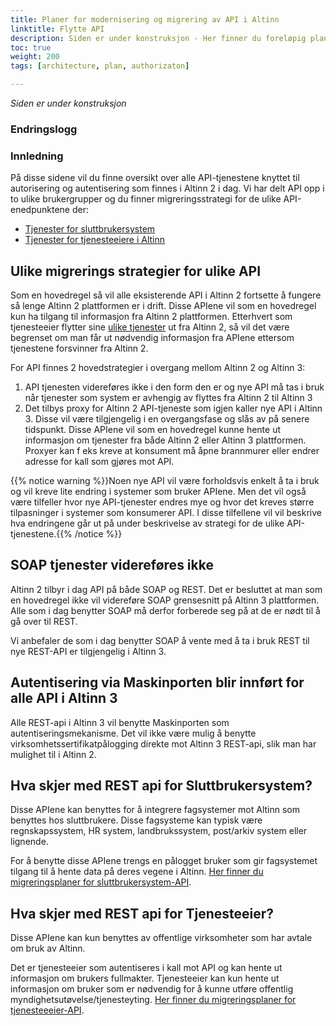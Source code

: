 ```yaml
---
title: Planer for modernisering og migrering av API i Altinn
linktitle: Flytte API
description: Siden er under konstruksjon - Her finner du foreløpig plan for hva som skjer med autorisasjons API i overgangen mellom Altinn 2 og Altinn 3. Planen vil bli endret underveis. 
toc: true
weight: 200
tags: [architecture, plan, authorizaton]

---
```

*Siden er under konstruksjon*

### Endringslogg



### Innledning
På disse sidene vil du finne oversikt over alle API-tjenestene knyttet til autorisering og autentisering som finnes i Altinn 2 i dag. 
Vi har delt API opp i to ulike brukergrupper og du finner migreringsstrategi for de ulike API-enedpunktene der: 
- [Tjenester for sluttbrukersystem](/authorization/migration/api-migration/#sluttbrukersystem-api)
- [Tjenester for tjenesteeiere i Altinn](/authorization/migration/api-migration/#tjenesteeeier-api)


## Ulike migrerings strategier for ulike API
Som en hovedregel så vil alle eksisterende API i Altinn 2 fortsette å fungere så lenge Altinn 2 plattformen er i drift. 
Disse APIene vil som en hovedregel kun ha tilgang til informasjon fra Altinn 2 plattformen. Etterhvert som tjenesteeier flytter sine [ulike tjenester](/authorization/migration/servicemigration) ut fra Altinn 2, så vil det være begrenset om man 
får ut nødvendig informasjon fra APIene ettersom tjenestene forsvinner fra Altinn 2. 

For API finnes 2 hovedstrategier i overgang mellom Altinn 2 og Altinn 3:

1. API tjenesten videreføres ikke i den form den er og nye API  må tas i bruk når tjenester som system er avhengig av flyttes fra Altinn 2 til Altinn 3
2. Det tilbys proxy for Altinn 2 API-tjeneste som igjen kaller nye API i Altinn 3. Disse vil være tilgjengelig i en overgangsfase og slås av på senere tidspunkt. Disse APIene vil som en hovedregel kunne hente ut informasjon om tjenester fra både Altinn 2 eller Altinn 3 plattformen. Proxyer kan f eks kreve at konsument må åpne brannmurer eller endrer adresse for kall som gjøres mot API.


{{% notice warning %}}Noen nye API vil være forholdsvis enkelt å ta i bruk og vil kreve lite endring i systemer som bruker APIene. 
Men det vil også være tilfeller hvor nye API-tjenester endres mye og hvor det kreves større tilpasninger i systemer som konsumerer API.
I disse tilfellene vil vil beskrive hva endringene går ut på under beskrivelse av strategi for de ulike API-tjenestene.{{% /notice %}}

## SOAP tjenester videreføres ikke
Altinn 2 tilbyr i dag API på både SOAP og REST. Det er besluttet at man som en hovedregel ikke vil videreføre SOAP grensesnitt på Altinn 3 plattformen. 
Alle som i dag benytter SOAP må derfor forberede seg på at de er nødt til å gå over til REST. 

Vi anbefaler de som i dag benytter SOAP å vente med å ta i bruk REST til nye REST-API er tilgjengelig i Altinn 3.

## Autentisering via Maskinporten blir innført for alle API i Altinn 3
Alle REST-api i Altinn 3 vil benytte Maskinporten som autentiseringsmekanisme. Det vil ikke være mulig å benytte virksomhetssertifikatpålogging direkte mot Altinn 3 REST-api, slik man har mulighet til i Altinn 2.

## Hva skjer med REST api for Sluttbrukersystem?
Disse APIene kan benyttes for å integrere fagsystemer mot Altinn som benyttes hos sluttbrukere.
Disse fagsysteme kan typisk være regnskapssystem, HR system, landbrukssystem, post/arkiv system eller lignende. 

For å benytte disse APIene trengs en pålogget bruker som gir fagsystemet tilgang til å hente data på deres vegene i Altinn.
  [Her finner du migreringsplaner for sluttbrukersystem-API](/authorization/migration/api-migration/sbs-api/). 

## Hva skjer med REST api for Tjenesteeier?
Disse APIene kan kun benyttes av offentlige virksomheter som har avtale om bruk av Altinn. 

Det er tjenesteeier som autentiseres i kall mot API og kan hente ut informasjon om brukers fullmakter. 
Tjenesteeier kan kun hente ut informasjon om bruker som er nødvendig for å kunne utføre offentlig myndighetsutøvelse/tjenesteyting. 
  [Her finner du migreringsplaner for tjenesteeeier-API](/authorization/migration/api-migration/te-api/). 
  



